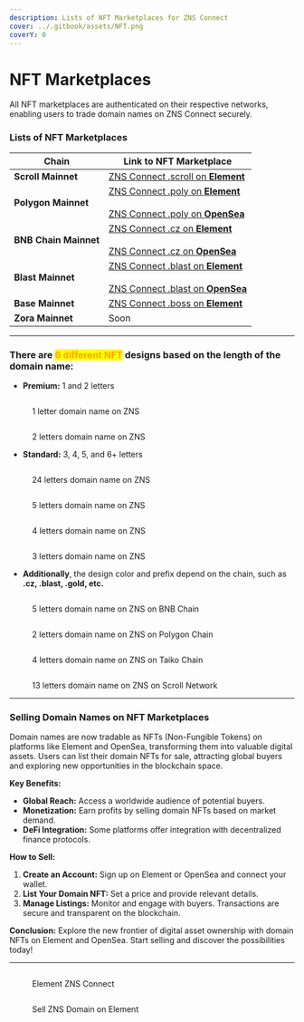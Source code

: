 ```yaml
---
description: Lists of NFT Marketplaces for ZNS Connect
cover: ../.gitbook/assets/NFT.png
coverY: 0
---
```


# NFT Marketplaces

All NFT marketplaces are authenticated on their respective networks, enabling users to trade domain names on ZNS Connect securely.

### Lists of NFT Marketplaces&#x20;

<table data-view="cards"><thead><tr><th>Chain</th><th>Link to NFT Marketplace</th></tr></thead><tbody><tr><td><strong>Scroll Mainnet</strong></td><td><a href="https://element.market/collections/zns-connect-scroll">ZNS Connect .scroll on <strong>Element</strong> </a></td></tr><tr><td><strong>Polygon Mainnet</strong></td><td><a href="https://element.market/collections/zns-connect-poly">ZNS Connect .poly on <strong>Element</strong></a><br><br><a href="https://opensea.io/collection/zns-connect-polygon">ZNS Connect .poly on <strong>OpenSea</strong></a></td></tr><tr><td><strong>BNB Chain Mainnet</strong></td><td><a href="https://element.market/collections/zns-connect-bnb">ZNS Connect .cz on <strong>Element</strong></a><br><br><a href="https://opensea.io/collection/zns-connect-bnb">ZNS Connect .cz on <strong>OpenSea</strong></a></td></tr><tr><td><strong>Blast Mainnet</strong></td><td><a href="https://element.market/collections/zns-connect-blast">ZNS Connect .blast on <strong>Element</strong></a> <br><br><a href="https://opensea.io/collection/zns-connect-blast">ZNS Connect .blast on <strong>OpenSea</strong></a></td></tr><tr><td><strong>Base Mainnet</strong></td><td><a href="https://element.market/collections/zns-connect-base">ZNS Connect .boss on <strong>Element</strong></a></td></tr><tr><td><strong>Zora Mainnet</strong></td><td>Soon</td></tr></tbody></table>

***

### There are <mark style="color:orange;">**6 different NFT**</mark> designs based on the length of the domain name:

* **Premium:** 1 and 2 letters

<div><figure><img src="../.gitbook/assets/standart-1 - blast.png" alt=""><figcaption><p>1 letter domain name on ZNS</p></figcaption></figure> <figure><img src="../.gitbook/assets/standart-2 - blast.png" alt=""><figcaption><p>2 letters domain name on ZNS</p></figcaption></figure></div>

* **Standard:** 3, 4, 5, and 6+ letters

<div><figure><img src="../.gitbook/assets/standart-6  - blast.png" alt=""><figcaption><p>24 letters domain name on ZNS</p></figcaption></figure> <figure><img src="../.gitbook/assets/standart-5  - blast.png" alt=""><figcaption><p>5 letters domain name on ZNS</p></figcaption></figure> <figure><img src="../.gitbook/assets/standart-4  - blast.png" alt=""><figcaption><p>4 letters domain name on ZNS</p></figcaption></figure> <figure><img src="../.gitbook/assets/standart-3  - blast.png" alt=""><figcaption><p>3 letters domain name on ZNS</p></figcaption></figure></div>

* **Additionally**, the design color and prefix depend on the chain, such as **.cz, .blast, .gold, etc.**

<div><figure><img src="../.gitbook/assets/standart-5  - scroll.png" alt=""><figcaption><p>5 letters domain name on ZNS on BNB Chain</p></figcaption></figure> <figure><img src="../.gitbook/assets/standart-1 - poly.png" alt=""><figcaption><p>2 letters domain name on ZNS on Polygon Chain</p></figcaption></figure> <figure><img src="../.gitbook/assets/standart-4  - scroll.png" alt=""><figcaption><p>4 letters domain name on ZNS on Taiko Chain</p></figcaption></figure> <figure><img src="../.gitbook/assets/standart-6  - scroll.png" alt=""><figcaption><p>13 letters domain name on ZNS on Scroll Network</p></figcaption></figure></div>

***

### **Selling Domain Names on NFT Marketplaces**

Domain names are now tradable as NFTs (Non-Fungible Tokens) on platforms like Element and OpenSea, transforming them into valuable digital assets. Users can list their domain NFTs for sale, attracting global buyers and exploring new opportunities in the blockchain space.

**Key Benefits:**

* **Global Reach:** Access a worldwide audience of potential buyers.
* **Monetization:** Earn profits by selling domain NFTs based on market demand.
* **DeFi Integration:** Some platforms offer integration with decentralized finance protocols.

**How to Sell:**

1. **Create an Account:** Sign up on Element or OpenSea and connect your wallet.
2. **List Your Domain NFT:** Set a price and provide relevant details.
3. **Manage Listings:** Monitor and engage with buyers. Transactions are secure and transparent on the blockchain.

**Conclusion:** Explore the new frontier of digital asset ownership with domain NFTs on Element and OpenSea. Start selling and discover the possibilities today!

***

<div><figure><img src="../.gitbook/assets/Screenshot 2024-06-26 at 13.16.06.png" alt=""><figcaption><p>Element ZNS Connect</p></figcaption></figure> <figure><img src="../.gitbook/assets/Screenshot 2024-06-26 at 13.16.31.png" alt=""><figcaption><p>Sell ZNS Domain on Element</p></figcaption></figure></div>
